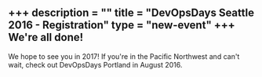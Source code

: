 +++
description = ""
title = "DevOpsDays Seattle 2016 - Registration"
type = "new-event"
+++
We're all done!
----

We hope to see you in 2017! If you're in the Pacific Northwest and can't wait, check out DevOpsDays Portland in August 2016.